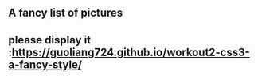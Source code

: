 ## A fancy list of pictures
## please display it :https://guoliang724.github.io/workout2-css3-a-fancy-style/
